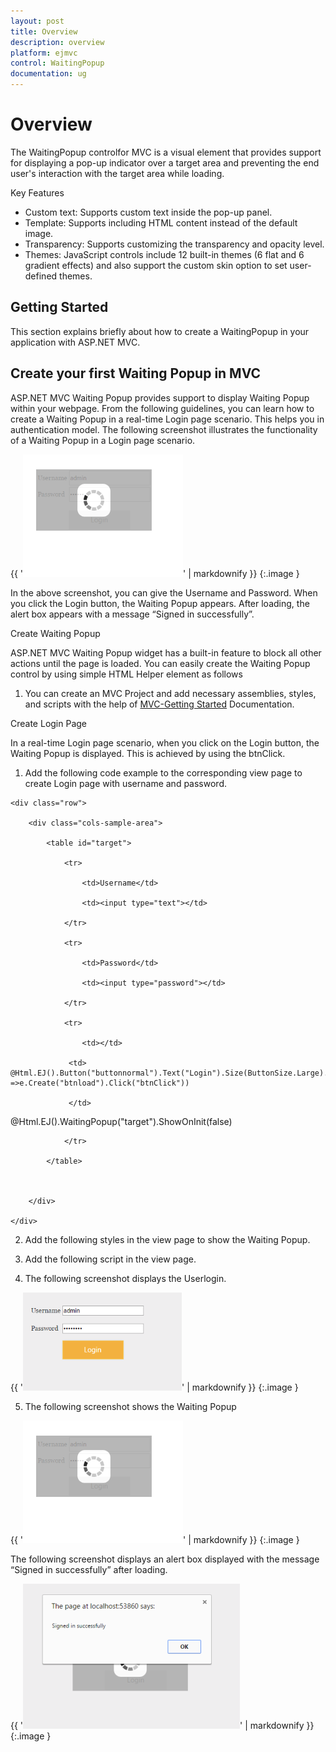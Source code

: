 ```yaml
---
layout: post
title: Overview
description: overview
platform: ejmvc
control: WaitingPopup
documentation: ug
---
```


# Overview

The WaitingPopup controlfor MVC is a visual element that provides support for displaying a pop-up indicator over a target area and preventing the end user's interaction with the target area while loading. 

Key Features

* Custom text: Supports custom text inside the pop-up panel.
* Template: Supports including HTML content instead of the default image.
* Transparency: Supports customizing the transparency and opacity level.
* Themes: JavaScript controls include 12 built-in themes (6 flat and 6 gradient effects) and also support the custom skin option to set user-defined themes.
## Getting Started


This section explains briefly about how to create a WaitingPopup in your application with ASP.NET MVC.

## Create your first Waiting Popup in MVC

ASP.NET MVC Waiting Popup provides support to display Waiting Popup within your webpage. From the following guidelines, you can learn how to create a Waiting Popup in a real-time Login page scenario. This helps you in authentication model. The following screenshot illustrates the functionality of a Waiting Popup in a Login page scenario.



{{ '![C:/Users/Gopal Lakshmanan/Desktop/w1.PNG](Overview_images/Overview_img1.png)' | markdownify }}
{:.image }




In the above screenshot, you can give the Username and Password. When you click the Login button, the Waiting Popup appears.  After loading, the alert box appears with a message “Signed in successfully”.

Create Waiting Popup

ASP.NET MVC Waiting Popup widget has a built-in feature to block all other actions until the page is loaded. You can easily create the Waiting Popup control by using simple HTML Helper element as follows

1. You can create an MVC Project and add necessary assemblies, styles, and scripts with the help of [MVC-Getting Started](http://help.syncfusion.com/ug/js/Documents/gettingstartedwithmv.htm) Documentation.

Create Login Page

In a real-time Login page scenario, when you click on the Login button, the Waiting Popup is displayed. This is achieved by using the btnClick.

1. Add the following code example to the corresponding view page to create Login page with username and password.





<div class="content-container-fluid">

    <div class="row">

        <div class="cols-sample-area">

            <table id="target">

                <tr>

                    <td>Username</td>

                    <td><input type="text"></td>

                </tr>

                <tr>

                    <td>Password</td>

                    <td><input type="password"></td>

                </tr>

                <tr>

                    <td></td>                       

                 <td>                         @Html.EJ().Button("buttonnormal").Text("Login").Size(ButtonSize.Large).ClientSideEvents(e =>e.Create("btnload").Click("btnClick"))

                 </td>                    

@Html.EJ().WaitingPopup("target").ShowOnInit(false)

                </tr>

            </table>



        </div>

    </div>

</div>



2. Add the following styles in the view page to show the Waiting Popup.





<style type="text/css" class="cssStyles">

    #target {

        margin: 0 auto;

    }

    #target_WaitingPopup .e-image {

        display: block;

        height: 70px;

    }

    #popup {

        height: auto;

        width: auto;

        margin-top: 100px;

    }

</style>



3. Add the following script in the view page.





<script>

            function btnClick(e)

            {

                var wp = $("#target").data("ejWaitingPopup");

                wp.show();

                setTimeout(success, 5000);

            }

            function success()

            {

                alert("Signed in successfully");

                var popup = $("#target").ejWaitingPopup("hide");

            }                  

</script>



4. The following screenshot displays the Userlogin.



{{ '![C:/Users/Gopal Lakshmanan/Desktop/wait.PNG](Overview_images/Overview_img2.png)' | markdownify }}
{:.image }




5. The following screenshot shows the Waiting Popup



{{ '![C:/Users/Gopal Lakshmanan/Desktop/w1.PNG](Overview_images/Overview_img3.png)' | markdownify }}
{:.image }




The following screenshot displays an alert box displayed with the message “Signed in successfully” after loading.

{{ '![C:/Users/Gopal Lakshmanan/Desktop/w3.PNG](Overview_images/Overview_img4.png)' | markdownify }}
{:.image }




